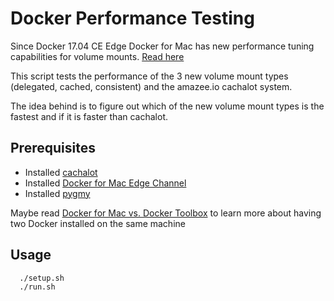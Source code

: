 # Docker Performance Testing

Since Docker 17.04 CE Edge Docker for Mac has new performance tuning capabilities for volume mounts. [Read here](https://docs.docker.com/docker-for-mac/osxfs-caching/)

This script tests the performance of the 3 new volume mount types (delegated, cached, consistent) and the amazee.io cachalot system.

The idea behind is to figure out which of the new volume mount types is the fastest and if it is faster than cachalot.

## Prerequisites

- Installed [cachalot](https://docs.amazee.io/local_docker_development/os_x_cachalot.html)
- Installed [Docker for Mac Edge Channel](https://docs.docker.com/docker-for-mac/install/)
- Installed [pygmy](https://docs.amazee.io/local_docker_development/pygmy.html)

Maybe read [Docker for Mac vs. Docker Toolbox](https://docs.docker.com/docker-for-mac/docker-toolbox/) to learn more about having two Docker installed on the same machine

## Usage

      ./setup.sh
      ./run.sh